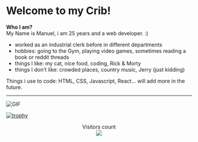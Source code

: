 # Welcome to my Crib!
**Who I am?**
<br/>
My Name is Manuel, i am 25 years and a web developer. :) 
- worked as an industrial clerk before in different departments
- hobbies: going to the Gym, playing video games, sometimes reading a book or reddit threads
- things I like: my cat, nice food, coding, Rick & Morty 
- things I don't like: crowded places, country music, Jerry (just kidding)

Things i use to code: HTML, CSS, Javascript, React... will add more in the future. 

--------------

![GIF](https://media2.giphy.com/media/S8xsj2wOZQnZxbFZTk/giphy.gif)

[![trophy](https://github-profile-trophy.vercel.app/?username=Manu7864z)](https://github.com/ryo-ma/github-profile-trophy)

<p align="center"> 
  Visitors count<br>
  <img src="https://profile-counter.glitch.me/Manu7864z/count.svg" />
</p>

